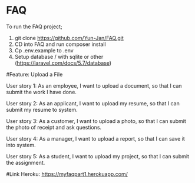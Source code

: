 # FAQ

To run the FAQ project;

1. git clone https://github.com/Yun-Jan/FAQ.git
2. CD into FAQ and run composer install
3. Cp .env.example to .env
4. Setup database / with sqlite or other (https://laravel.com/docs/5.7/database)



 
 
 #Feature: Upload a File
 
User story 1: As an employee, I want to upload a document, so that I can submit the work I have done.
 
User story 2: As an applicant, I want to upload my resume, so that I can submit my resume to system.

User story 3: As a customer, I want to upload a photo, so that I can submit the photo of receipt and ask questions.

User story 4: As a manager, I want to upload a report, so that I can save it into system.

User story 5: As a student, I want to upload my project, so that I can submit the assignment.



#Link
Heroku: https://myfaqpart1.herokuapp.com/
